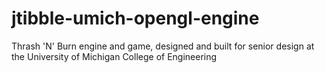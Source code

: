 jtibble-umich-opengl-engine
===========================

Thrash 'N' Burn engine and game, designed and built for senior design at the University of Michigan College of Engineering